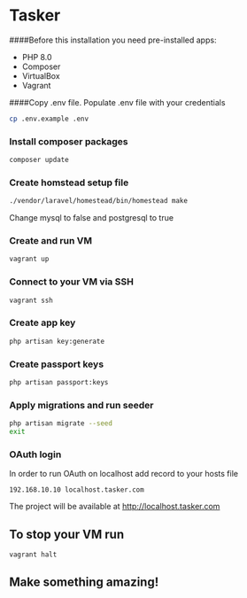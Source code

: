 # Tasker
####Before this installation you need pre-installed apps:
- PHP 8.0
- Composer
- VirtualBox
- Vagrant

####Copy .env file. Populate .env file with your credentials
```bash
cp .env.example .env
```
### Install composer packages
```bash
composer update
```
### Create homstead setup file
```bash
./vendor/laravel/homestead/bin/homestead make
```
Change mysql to false and postgresql to true
### Create and run VM
```bash
vagrant up
```
### Connect to your VM via SSH
```bash
vagrant ssh
```
### Create app key
```bash
php artisan key:generate
```
### Create passport keys
```bash
php artisan passport:keys
```
### Apply migrations and run seeder
```bash
php artisan migrate --seed
exit
```
### OAuth login
In order to run OAuth on localhost add record to your hosts file
```
192.168.10.10 localhost.tasker.com
```
The project will be available at http://localhost.tasker.com

## To stop your VM run
```bash
vagrant halt
```
## Make something amazing!
